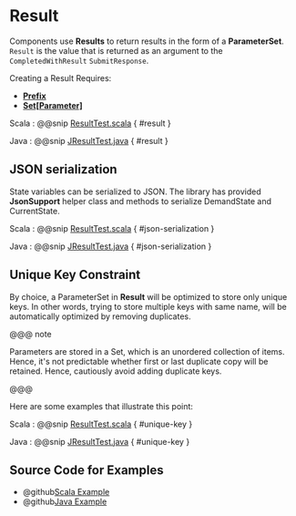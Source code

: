 # Result

Components use **Results** to return results in the form of a **ParameterSet**. `Result` is the value that is returned
as an argument to the `CompletedWithResult` `SubmitResponse`. 

Creating a Result Requires:

 * **[Prefix](commands.html#Prefix)**
 * **[Set[Parameter]](keys-parameters.html)**

Scala
:   @@snip [ResultTest.scala](../../../../examples/src/test/scala/csw/messages/ResultTest.scala) { #result }

Java
:   @@snip [JResultTest.java](../../../../examples/src/test/java/csw/messages/JResultTest.java) { #result }

## JSON serialization
State variables can be serialized to JSON. The library has provided **JsonSupport** helper class and methods to serialize DemandState and CurrentState.

Scala
:   @@snip [ResultTest.scala](../../../../examples/src/test/scala/csw/messages/ResultTest.scala) { #json-serialization }

Java
:   @@snip [JResultTest.java](../../../../examples/src/test/java/csw/messages/JResultTest.java) { #json-serialization }

## Unique Key Constraint

By choice, a ParameterSet in **Result** will be optimized to store only unique keys. In other words, trying to store multiple keys with same name, will be automatically optimized by removing duplicates.

@@@ note

Parameters are stored in a Set, which is an unordered collection of items. Hence, it's not predictable whether first or last duplicate copy will be retained. Hence, cautiously avoid adding duplicate keys.

@@@    

Here are some examples that illustrate this point:

Scala
:   @@snip [ResultTest.scala](../../../../examples/src/test/scala/csw/messages/ResultTest.scala) { #unique-key }

Java
:   @@snip [JResultTest.java](../../../../examples/src/test/java/csw/messages/JResultTest.java) { #unique-key }

## Source Code for Examples

* @github[Scala Example](/examples/src/test/scala/csw/messages/ResultTest.scala)
* @github[Java Example](/examples/src/test/java/csw/messages/JResultTest.java)